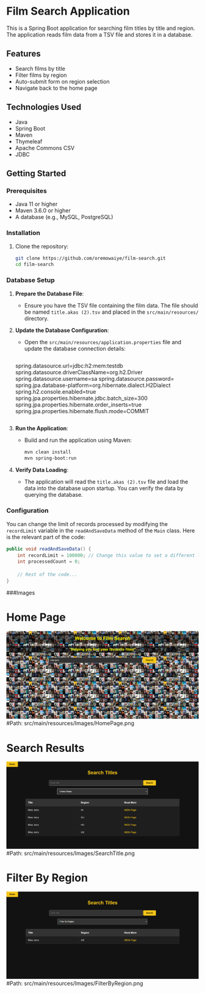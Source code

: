 # Film Search Application

This is a Spring Boot application for searching film titles by title and region. The application reads film data from a TSV file and stores it in a database.

## Features

- Search films by title
- Filter films by region
- Auto-submit form on region selection
- Navigate back to the home page

## Technologies Used

- Java
- Spring Boot
- Maven
- Thymeleaf
- Apache Commons CSV
- JDBC

## Getting Started

### Prerequisites

- Java 11 or higher
- Maven 3.6.0 or higher
- A database (e.g., MySQL, PostgreSQL)

### Installation

1. Clone the repository:
   ```sh
   git clone https://github.com/oremowaiye/film-search.git
   cd film-search

### Database Setup

1. **Prepare the Database File**:
    - Ensure you have the TSV file containing the film data. The file should be named `title.akas (2).tsv` and placed in the `src/main/resources/` directory.

2. **Update the Database Configuration**:
    - Open the `src/main/resources/application.properties` file and update the database connection details:
      ```properties
   spring.datasource.url=jdbc:h2:mem:testdb
   spring.datasource.driverClassName=org.h2.Driver
   spring.datasource.username=sa
   spring.datasource.password=
   spring.jpa.database-platform=org.hibernate.dialect.H2Dialect
   spring.h2.console.enabled=true
   spring.jpa.properties.hibernate.jdbc.batch_size=300
   spring.jpa.properties.hibernate.order_inserts=true
   spring.jpa.properties.hibernate.flush.mode=COMMIT
      ```
3. **Run the Application**:
    - Build and run the application using Maven:
      ```sh
      mvn clean install
      mvn spring-boot:run
      ```

4. **Verify Data Loading**:
    - The application will read the `title.akas (2).tsv` file and load the data into the database upon startup. You can verify the data by querying the database.

### Configuration
You can change the limit of records processed by modifying the `recordLimit` variable in the `readAndSaveData` method of the `Main` class. Here is the relevant part of the code:

```java
public void readAndSaveData() {
    int recordLimit = 100000; // Change this value to set a different limit
    int processedCount = 0;

    // Rest of the code...
}


```
###Images

# Home Page
![HomePage](src/main/resources/Images/HomePage.png)
 #Path: src/main/resources/Images/HomePage.png

# Search Results
![SearchTitle](src/main/resources/Images/SearchTitle.png)
#Path: src/main/resources/Images/SearchTitle.png

# Filter By Region
![FilterByRegion](src/main/resources/Images/FilterByRegion.png)
 #Path: src/main/resources/Images/FilterByRegion.png